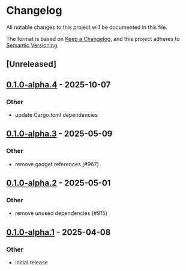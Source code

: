 # Changelog

All notable changes to this project will be documented in this file.

The format is based on [Keep a Changelog](https://keepachangelog.com/en/1.0.0/),
and this project adheres to [Semantic Versioning](https://semver.org/spec/v2.0.0.html).

## [Unreleased]

## [0.1.0-alpha.4](https://github.com/tangle-network/blueprint/compare/blueprint-client-core-v0.1.0-alpha.3...blueprint-client-core-v0.1.0-alpha.4) - 2025-10-07

### Other

- update Cargo.toml dependencies

## [0.1.0-alpha.3](https://github.com/tangle-network/blueprint/compare/blueprint-client-core-v0.1.0-alpha.2...blueprint-client-core-v0.1.0-alpha.3) - 2025-05-09

### Other

- remove gadget references (#967)

## [0.1.0-alpha.2](https://github.com/tangle-network/blueprint/compare/blueprint-client-core-v0.1.0-alpha.1...blueprint-client-core-v0.1.0-alpha.2) - 2025-05-01

### Other

- remove unused dependencies (#915)

## [0.1.0-alpha.1](https://github.com/tangle-network/blueprint/releases/tag/blueprint-client-core-v0.1.0-alpha.1) - 2025-04-08

### Other

- Initial release
